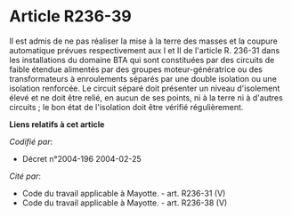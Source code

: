 # Article R236-39

Il est admis de ne pas réaliser la mise à la terre des masses et la coupure automatique prévues respectivement aux I et II de
l'article R. 236-31 dans les installations du domaine BTA qui sont constituées par des circuits de faible étendue alimentés
par des groupes moteur-génératrice ou des transformateurs à enroulements séparés par une double isolation ou une isolation
renforcée. Le circuit séparé doit présenter un niveau d'isolement élevé et ne doit être relié, en aucun de ses points, ni à
la terre ni à d'autres circuits ; le bon état de l'isolation doit être vérifié régulièrement.

**Liens relatifs à cet article**

_Codifié par_:

  - Décret n°2004-196 2004-02-25

_Cité par_:

  - Code du travail applicable à Mayotte. - art. R236-31 (V)
  - Code du travail applicable à Mayotte. - art. R236-38 (V)
